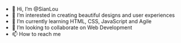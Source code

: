 - 👋 Hi, I’m @SianLou
- 👀 I’m interested in creating beautiful designs and user experiences
- 🌱 I’m currently learning HTML, CSS, JavaScript and Agile
- 💞️ I’m looking to collaborate on Web Development
- 📫 How to reach me



<!---
SianLou/SianLou is a ✨ special ✨ repository because its `README.md` (this file) appears on your GitHub profile.
You can click the Preview link to take a look at your changes.
--->
